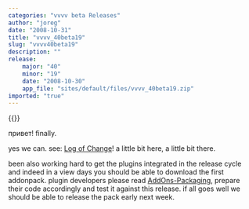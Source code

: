 ```yaml
---
categories: "vvvv beta Releases"
author: "joreg"
date: "2008-10-31"
title: "vvvv_40beta19"
slug: "vvvv40beta19"
description: ""
release: 
    major: "40"
    minor: "19"
    date: "2008-10-30"
    app_file: "sites/default/files/vvvv_40beta19.zip"
imported: "true"
---
```


{{<previousRelease>}}


привет!
finally.

yes we can. see: [Log of Change](https://betadocs.vvvv.org/changelog/core/change-log-vvvv40beta19.html)!
a little bit here, a little bit there.

been also working hard to get the plugins integrated in the release cycle and indeed in a view days you should be able to download the first addonpack. plugin developers please read [AddOns-Packaging](https://betadocs.vvvv.org/devvvveloping/addons/howto-release-a-pack.html), prepare their code accordingly and test it against this release. if all goes well we should be able to release the pack early next week.
